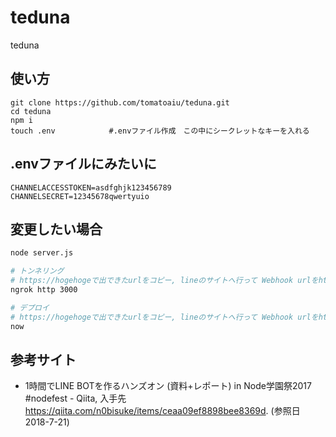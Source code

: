 # teduna
teduna

## 使い方
```
git clone https://github.com/tomatoaiu/teduna.git
cd teduna
npm i
touch .env            #.envファイル作成　この中にシークレットなキーを入れる
```

## .envファイルにみたいに
```
CHANNELACCESSTOKEN=asdfghjk123456789
CHANNELSECRET=12345678qwertyuio
```


## 変更したい場合
```sh
node server.js

# トンネリング
# https://hogehogeで出できたurlをコピー, lineのサイトへ行って Webhook urlをhttps://hogehoge/webhookに変更
ngrok http 3000

# デプロイ
# https://hogehogeで出できたurlをコピー, lineのサイトへ行って Webhook urlをhttps://hogehoge/webhookに変更
now
```

## 参考サイト
- 1時間でLINE BOTを作るハンズオン (資料+レポート) in Node学園祭2017 #nodefest - Qiita, 入手先 https://qiita.com/n0bisuke/items/ceaa09ef8898bee8369d. (参照日 2018-7-21)
